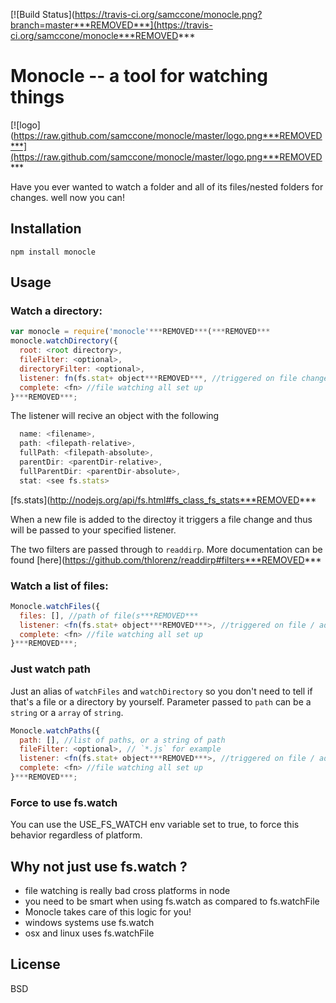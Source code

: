 [![Build Status](https://travis-ci.org/samccone/monocle.png?branch=master***REMOVED***](https://travis-ci.org/samccone/monocle***REMOVED***

# Monocle -- a tool for watching things

[![logo](https://raw.github.com/samccone/monocle/master/logo.png***REMOVED***](https://raw.github.com/samccone/monocle/master/logo.png***REMOVED***

Have you ever wanted to watch a folder and all of its files/nested folders for changes. well now you can!

## Installation

```
npm install monocle
```

## Usage

### Watch a directory:

```js
var monocle = require('monocle'***REMOVED***(***REMOVED***
monocle.watchDirectory({
  root: <root directory>,
  fileFilter: <optional>,
  directoryFilter: <optional>,
  listener: fn(fs.stat+ object***REMOVED***, //triggered on file change / addition
  complete: <fn> //file watching all set up
}***REMOVED***;
```

The listener will recive an object with the following

```js
  name: <filename>,
  path: <filepath-relative>,
  fullPath: <filepath-absolute>,
  parentDir: <parentDir-relative>,
  fullParentDir: <parentDir-absolute>,
  stat: <see fs.stats>
```

[fs.stats](http://nodejs.org/api/fs.html#fs_class_fs_stats***REMOVED***

When a new file is added to the directoy it triggers a file change and thus will be passed to your specified listener.

The two filters are passed through to `readdirp`.  More documentation can be found [here](https://github.com/thlorenz/readdirp#filters***REMOVED***

### Watch a list of files:

```js
Monocle.watchFiles({
  files: [], //path of file(s***REMOVED***
  listener: <fn(fs.stat+ object***REMOVED***>, //triggered on file / addition
  complete: <fn> //file watching all set up
}***REMOVED***;
```

### Just watch path

Just an alias of `watchFiles` and `watchDirectory` so you don't need to tell if that's a file or a directory by yourself. Parameter passed to `path` can be a `string` or a `array` of `string`.

```js
Monocle.watchPaths({
  path: [], //list of paths, or a string of path
  fileFilter: <optional>, // `*.js` for example
  listener: <fn(fs.stat+ object***REMOVED***>, //triggered on file / addition
  complete: <fn> //file watching all set up
}***REMOVED***;
```

### Force to use fs.watch

You can use the USE_FS_WATCH env variable set to true, to force this behavior regardless of platform.

## Why not just use fs.watch ?

  - file watching is really bad cross platforms in node
  - you need to be smart when using fs.watch as compared to fs.watchFile
  - Monocle takes care of this logic for you!
  - windows systems use fs.watch
  - osx and linux uses fs.watchFile

## License

BSD
